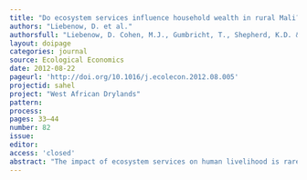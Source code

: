 ```yaml
---
title: "Do ecosystem services influence household wealth in rural Mali?"
authors: "Liebenow, D. et al."
authorsfull: "Liebenow, D. Cohen, M.J., Gumbricht, T., Shepherd, K.D. & Shepherd, G."
layout: doipage
categories: journal
source: Ecological Economics
date: 2012-08-22
pageurl: 'http://doi.org/10.1016/j.ecolecon.2012.08.005'
projectid: sahel
project: "West African Drylands"
pattern:
process:
pages: 33–44
number: 82
issue:
editor:
access: 'closed'
abstract: "The impact of ecosystem services on human livelihood is rarely demonstrated. We investigated whether ecosystem services influence household wealth in semi-arid rural Mali, where climate variability and soil degradation were expected to regulate subsistence production. Mean rainfall, mean rain use efficiency, and rain use efficiency trends (a land degradation proxy) over the last 25 years were used to quantify ecosystem services. Asset wealth was measured in 2527 households from 65 villages spanning the range in ecosystem services. We evaluated effects on wealth, controlling for household size and demographics, ethnicity, village size, crop selection, and distance to open water and markets. While wealth variation was dominated by demographics, significant associations with ecosystem services were observed. Predicted household wealth increased significantly (20%) with rainfall. Effects of rain use efficiency mean and trends were also significant, but only when conditioned on rainfall. With lower rainfall, wealth increased with mean rain use efficiency (+ 33%) but decreased with rain use efficiency trend (− 22%). With higher rainfall, however, wealth decreased with rain use efficiency (− 57%) and increased markedly with rain use efficiency trend (+ 185%). While ecosystem services are clearly important, their effect on rural poverty is complex and potentially obscured by coping strategies that mitigate environmental limitations."
---
```

